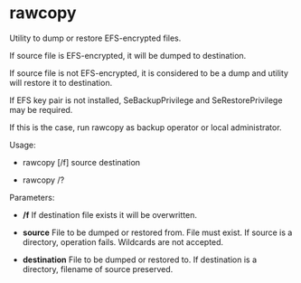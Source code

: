 # rawcopy
Utility to dump or restore EFS-encrypted files.


If source file is EFS-encrypted, it will be dumped to destination.

If source file is not EFS-encrypted, it is considered to be a dump and utility will restore it to destination.

If EFS key pair is not installed, SeBackupPrivilege and SeRestorePrivilege may be required.

If this is the case, run rawcopy as backup operator or local administrator.


Usage:

- rawcopy [/f] source destination

- rawcopy /?


Parameters:

- **/f**          If destination file exists it will be overwritten.

- **source**      File to be dumped or restored from. File must exist. If source is a directory, operation fails. Wildcards are not accepted.

- **destination** File to be dumped or restored to. If destination is a directory, filename of source preserved.
